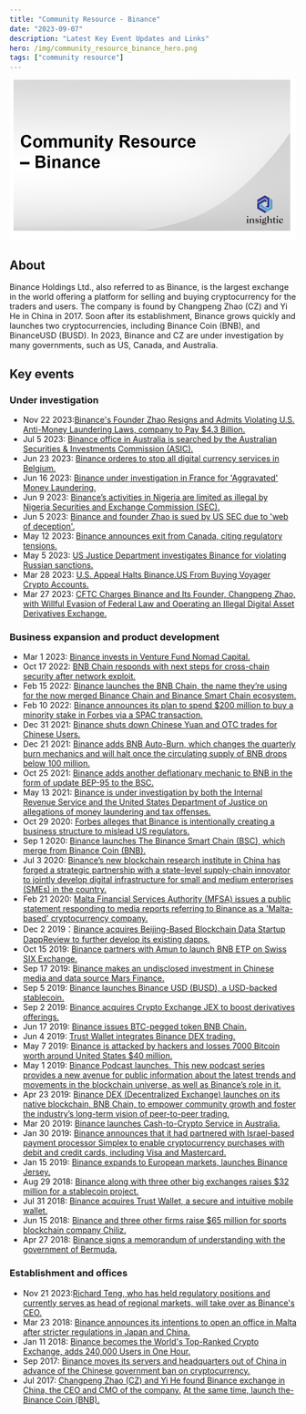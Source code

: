 ```yaml
---
title: "Community Resource - Binance"
date: "2023-09-07"
description: "Latest Key Event Updates and Links"
hero: /img/community_resource_binance_hero.png
tags: ["community resource"]
---
```


![Community Resource - Binance](/img/community_resource_binance_hero.png)

## About
Binance Holdings Ltd., also referred to as Binance, is the largest exchange in the world offering a platform for selling and buying cryptocurrency for the traders and users. The company is found by Changpeng Zhao (CZ) and Yi He in China in 2017. Soon after its establishment, Binance grows quickly and launches two cryptocurrencies, including Binance Coin (BNB), and BinanceUSD (BUSD). In 2023, Binance and CZ are under investigation by many governments, such as US, Canada, and Australia.

## Key events
### Under investigation
 - Nov 22 2023:[Binance's Founder Zhao Resigns and Admits Violating U.S. Anti-Money Laundering Laws, company to Pay $4.3 Billion.](https://asia.nikkei.com/Spotlight/Cryptocurrencies/Binance-s-Zhao-pleads-guilty-in-U.S.-court-company-to-pay-4.3bn)
 - Jul 5 2023: [Binance office in Australia is searched by the Australian Securities & Investments Commission (ASIC).](https://www.bloomberg.com/news/articles/2023-07-05/binance-australia-offices-searched-by-regulator-as-part-of-derivatives-probe#xj4y7vzkg)
 - Jun 23 2023: [Binance orderes to stop all digital currency services in Belgium.](https://www.reuters.com/technology/binance-ordered-stop-all-digital-currency-services-belgium-2023-06-23/)
 - Jun 16 2023: [Binance under investigation in France for 'Aggravated' Money Laundering.](https://www.reuters.com/technology/binance-under-investigation-france-illegal-canvassing-le-monde-2023-06-16/)
 - Jun 9 2023: [Binance’s activities in Nigeria are limited as illegal by Nigeria Securities and Exchange Commission (SEC).](https://www.coindesk.com/policy/2023/07/31/binances-activities-are-illegal-in-nigeria-securities-regulator-says/)
 - Jun 5 2023: [Binance and founder Zhao is sued by US SEC due to 'web of deception'.](https://www.sec.gov/news/press-release/2023-101)
 - May 12 2023: [Binance announces exit from Canada, citing regulatory tensions.](https://www.coindesk.com/business/2023/05/12/binance-announces-exit-from-canada-citing-regulatory-tensions/)
 - May 5 2023: [US Justice Department investigates Binance for violating Russian sanctions.](https://www.coindesk.com/policy/2023/05/06/us-justice-department-investigating-binance-for-russia-related-sanctions-violations-bloomberg/)
 - Mar 28 2023: [U.S. Appeal Halts Binance.US From Buying Voyager Crypto Accounts.](https://www.wsj.com/articles/u-s-appeal-halts-binance-us-from-buying-voyager-crypto-accounts-7302857a)
 - Mar 27 2023: [CFTC Charges Binance and Its Founder, Changpeng Zhao, with Willful Evasion of Federal Law and Operating an Illegal Digital Asset Derivatives Exchange.](https://www.cftc.gov/PressRoom/PressReleases/8680-23)


### Business expansion and product development
 - Mar 1 2023: [Binance invests in Venture Fund Nomad Capital.](https://www.binance.com/en/blog/ecosystem/binance-invests-in-venture-fund-nomad-capital-7677842271867688329)
 - Oct 17 2022: [BNB Chain responds with next steps for cross-chain security after network exploit.](https://cointelegraph.com/news/bnb-chain-responds-with-next-steps-for-cross-chain-security-after-network-exploit)
 - Feb 15 2022: [Binance launches the BNB Chain, the name they’re using for the now merged Binance Chain and Binance Smart Chain ecosystem.](https://www.binance.com/en/blog/ecosystem/introducing-bnb-chain-the-evolution-of-binance-smart-chain-421499824684903436)
 - Feb 10 2022: [Binance announces its plan to spend $200 million to buy a minority stake in Forbes via a SPAC transaction.](https://www.forbes.com/sites/forbespr/2022/02/10/forbes-announces-200-million-strategic-investment-from-binance/?sh=f9c461d57e27)
 - Dec 31 2021: [Binance shuts down Chinese Yuan and OTC trades for Chinese Users.](https://coinculture.com/au/exchanges/binance-ceases-otc-chinese-yuan-trades-for-chinese/)
 - Dec 21 2021: [Binance adds BNB Auto-Burn, which changes the quarterly burn mechanics and will halt once the circulating supply of BNB drops below 100 million.](https://www.binance.com/en/blog/ecosystem/introducing-bnb-autoburn-a-new-protocol-for-the-quarterly-bnb-burn-421499824684903205)
 - Oct 25 2021: [Binance adds another deflationary mechanic to BNB in the form of update BEP-95 to the BSC.](https://finance.yahoo.com/news/bep-95-proposal-ignites-discussion-120847133.html)
 - May 13 2021: [Binance is under investigation by both the Internal Revenue Service and the United States Department of Justice on allegations of money laundering and tax offenses.](https://www.reuters.com/technology/binance-under-investigation-by-justice-department-irs-bloomberg-news-2021-05-13/)
 - Oct 29 2020: [Forbes alleges that Binance is intentionally creating a business structure to mislead US regulators.](https://www.forbes.com/sites/michaeldelcastillo/2020/10/29/leaked-tai-chi-document-reveals-binances-elaborate-scheme-to-evade-bitcoin-regulators/?sh=42179bd22a92)
 - Sep 1 2020: [Binance launches The Binance Smart Chain (BSC), which merge from Binance Coin (BNB).](https://www.binance.com/en/blog/all/bnb-smart-chain-launches-today-421499824684900933)
 - Jul 3 2020: [Binance’s new blockchain research institute in China has forged a strategic partnership with a state-level supply-chain innovator to jointly develop digital infrastructure for small and medium enterprises (SMEs) in the country.](https://cointelegraph.com/news/chinese-supply-chain-innovator-to-develop-blockchain-system-for-smes)
 - Feb 21 2020: [Malta Financial Services Authority (MFSA) issues a public statement responding to media reports referring to Binance as a 'Malta-based' cryptocurrency company.](https://www.mfsa.mt/news-item/public-statement-2020/)
 - Dec 2 2019：[Binance acquires Beijing-Based Blockchain Data Startup DappReview to further develop its existing dapps.](https://www.coindesk.com/markets/2019/12/03/binance-acquires-beijing-based-blockchain-data-startup-dappreview/)
 - Oct 15 2019: [Binance partners with Amun to launch BNB ETP on Swiss SIX Exchange.](https://blockchain.news/news/binance-partners-with-amun-to-launch-bnb-etp-on-swiss-six-exchange)
 - Sep 17 2019: [Binance makes an undisclosed investment in Chinese media and data source Mars Finance.](https://www.coindesk.com/markets/2019/09/17/binance-makes-strategic-investment-in-chinese-crypto-media-firm/)
 - Sep 5 2019: [Binance launches Binance USD (BUSD), a USD-backed stablecoin.](https://www.coindesk.com/markets/2019/09/05/binance-launches-dollar-backed-crypto-stablecoin-with-nydfs-blessing/)
 - Sep 2 2019: [Binance acquires Crypto Exchange JEX to boost derivatives offerings.](https://www.coindesk.com/markets/2019/09/03/binance-acquires-crypto-exchange-jex-to-boost-derivatives-offerings/)
 - Jun 17 2019: [Binance issues BTC-pegged token BNB Chain.](https://www.binance.com/en/blog/all/introducing-bitcoinpegged-token-on-bnb-chain-347360878904684544)
 - Jun 4 2019: [Trust Wallet integrates Binance DEX trading.](https://www.binance.com/en/blog/all/trust-wallet-supports-binance-dex-342588534632038400)
 - May 7 2019: [Binance is attacked by hackers and losses 7000 Bitcoin worth around United States $40 million.](https://www.cnbc.com/2019/05/08/binance-bitcoin-hack-over-40-million-of-cryptocurrency-stolen.html)
 - May 1 2019: [Binance Podcast launches. This new podcast series provides a new avenue for public information about the latest trends and movements in the blockchain universe, as well as Binance’s role in it.](https://open.spotify.com/show/72cevY812C46bWgaKvU14H)
 - Apr 23 2019: [Binance DEX (Decentralized Exchange) launches on its native blockchain, BNB Chain, to empower community growth and foster the industry’s long-term vision of peer-to-peer trading.](https://www.binance.com/en/blog/all/binance-dex-launches-on-bnb-chain-invites-further-community-development-327334696200323072)
 - Mar 20 2019:  [Binance launches Cash-to-Crypto Service in Australia.](https://www.binance.com/en/blog/all/binance-goes-down-under-launches-cashtocrypto-service-in-australia-314949990117445632)
 - Jan 30 2019: [Binance announces that it had partnered with Israel-based payment processor Simplex to enable cryptocurrency purchases with debit and credit cards, including Visa and Mastercard.](https://www.coindesk.com/markets/2019/01/31/binance-users-can-now-pay-for-crypto-with-credit-cards/)
 - Jan 15 2019: [Binance expands to European markets, launches Binance Jersey.](https://cointelegraph.com/news/crypto-exchange-binance-enters-european-markets-launches-binance-jersey)
 - Aug 29 2018: [Binance along with three other big exchanges raises $32 million for a stablecoin project.](https://www.coindesk.com/markets/2018/08/29/binance-backs-32-million-funding-for-unicorn-founders-crypto-stablecoin/)
 - Jul 31 2018: [Binance acquires Trust Wallet, a secure and intuitive mobile wallet.](https://www.binance.com/en/support/announcement/binance-acquires-trust-wallet-a-secure-mobile-crypto-wallet-360010790652)
 - Jun 15 2018: [Binance and three other firms raise $65 million for sports blockchain company Chiliz.](https://medium.com/chiliz/chiliz-announce-strategic-investment-from-fbg-capital-3c56a153dbc1)
 - Apr 27 2018: [Binance signs a memorandum of understanding with the government of Bermuda.](https://www.gov.bm/articles/premier-david-burt-announces-mou-binance)

### Establishment and offices
 - Nov 21 2023:[Richard Teng, who has held regulatory positions and currently serves as head of regional markets, will take over as Binance's CEO.](https://blockworks.co/news/changpeng-zhao-announces-resignation-binance)
 - Mar 23 2018: [Binance announces its intentions to open an office in Malta after stricter regulations in Japan and China.](https://cointelegraph.com/news/major-crypto-exchange-binance-to-open-office-in-malta-after-japanese-regulator-warning)
 - Jan 11 2018: [Binance becomes the World's Top-Ranked Crypto Exchange, adds 240,000 Users in One Hour.](https://twitter.com/binance/status/951329334068789248)
 - Sep 2017: [Binance moves its servers and headquarters out of China in advance of the Chinese government ban on cryptocurrency.](https://www.devex.com/organizations/binance-142332)
 - Jul 2017:  [Changpeng Zhao (CZ) and Yi He found Binance exchange in China, the CEO and CMO of the company.](https://www.forbes.com/sites/pamelaambler/2018/02/07/changpeng-zhao-binance-exchange-crypto-cryptocurrency/?sh=94853611eee8)  [At the same time, launch the- Binance Coin (BNB).](https://corporatefinanceinstitute.com/resources/cryptocurrency/binance-coin-bnb/)
